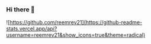### Hi there 👋

![https://github.com/reemrev21](https://github-readme-stats.vercel.app/api?username=reemrev21&show_icons=true&theme=radical)
